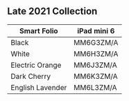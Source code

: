 ## Late 2021 Collection

| Smart Folio      | iPad mini 6 |
| ---------------- | ----------- |
| Black            | MM6G3ZM/A   |
| White            | MM6H3ZM/A   |
| Electric Orange  | MM6J3ZM/A   |
| Dark Cherry      | MM6K3ZM/A   |
| English Lavender | MM6L3ZM/A   |
